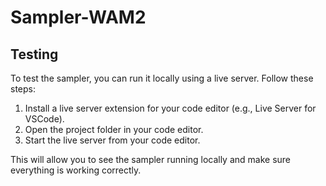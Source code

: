 # Sampler-WAM2
## Testing

To test the sampler, you can run it locally using a live server. Follow these steps:

1. Install a live server extension for your code editor (e.g., Live Server for VSCode).
2. Open the project folder in your code editor.
3. Start the live server from your code editor.

This will allow you to see the sampler running locally and make sure everything is working correctly.
